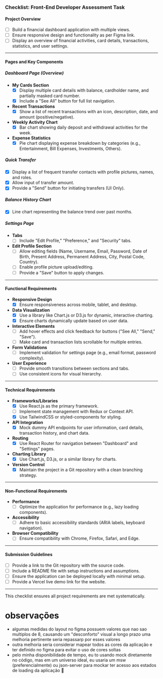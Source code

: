 ### **Checklist: Front-End Developer Assessment Task**

#### **Project Overview**

- [ ] Build a financial dashboard application with multiple views.
- [ ] Ensure responsive design and functionality as per Figma link.
- [ ] Display an overview of financial activities, card details, transactions, statistics, and user settings.

---

#### **Pages and Key Components**

##### **Dashboard Page (Overview)**

- **My Cards Section**
  - [x] Display multiple card details with balance, cardholder name, and partially masked card number.
  - [x] Include a "See All" button for full list navigation.
- **Recent Transactions**
  - [x] Show a list of recent transactions with an icon, description, date, and amount (positive/negative).
- **Weekly Activity Chart**
  - [x] Bar chart showing daily deposit and withdrawal activities for the week.
- **Expense Statistics**
  - [x] Pie chart displaying expense breakdown by categories (e.g., Entertainment, Bill Expenses, Investments, Others).

##### **Quick Transfer**

- [x] Display a list of frequent transfer contacts with profile pictures, names, and roles.
- [x] Allow input of transfer amount.
- [x] Provide a "Send" button for initiating transfers (UI Only).

##### **Balance History Chart**

- [x] Line chart representing the balance trend over past months.

##### **Settings Page**

- **Tabs**
  - [ ] Include "Edit Profile," "Preference," and "Security" tabs.
- **Edit Profile Section**
  - [ ] Allow editing fields (Name, Username, Email, Password, Date of Birth, Present Address, Permanent Address, City, Postal Code, Country).
  - [ ] Enable profile picture upload/editing.
  - [ ] Provide a "Save" button to apply changes.

---

#### **Functional Requirements**

- **Responsive Design**
  - [x] Ensure responsiveness across mobile, tablet, and desktop.
- **Data Visualization**
  - [x] Use a library like Chart.js or D3.js for dynamic, interactive charting.
  - [x] Ensure charts dynamically update based on user data.
- **Interactive Elements**
  - [ ] Add hover effects and click feedback for buttons ("See All," "Send," "Save").
  - [ ] Make card and transaction lists scrollable for multiple entries.
- **Form Validations**
  - [ ] Implement validation for settings page (e.g., email format, password complexity).
- **User Experience**
  - [ ] Provide smooth transitions between sections and tabs.
  - [ ] Use consistent icons for visual hierarchy.

---

#### **Technical Requirements**

- **Frameworks/Libraries**
  - [x] Use React.js as the primary framework.
  - [ ] Implement state management with Redux or Context API.
  - [x] Use TailwindCSS or styled-components for styling.
- **API Integration**
  - [x] Mock dummy API endpoints for user information, card details, transaction history, and chart data.
- **Routing**
  - [x] Use React Router for navigation between "Dashboard" and "Settings" pages.
- **Charting Library**
  - [x] Use Chart.js, D3.js, or a similar library for charts.
- **Version Control**
  - [x] Maintain the project in a Git repository with a clean branching strategy.

---

#### **Non-Functional Requirements**

- **Performance**
  - [ ] Optimize the application for performance (e.g., lazy loading components).
- **Accessibility**
  - [ ] Adhere to basic accessibility standards (ARIA labels, keyboard navigation).
- **Browser Compatibility**
  - [ ] Ensure compatibility with Chrome, Firefox, Safari, and Edge.

---

#### **Submission Guidelines**

- [ ] Provide a link to the Git repository with the source code.
- [ ] Include a README file with setup instructions and assumptions.
- [ ] Ensure the application can be deployed locally with minimal setup.
- [ ] Provide a Vercel live demo link for the website.

---

This checklist ensures all project requirements are met systematically.

# observações

- algumas medidas do layout no figma possuem valores que nao sao multiplos de 8, causando um "desconforto" visual a longo prazo
  uma melhoria pertinente seria repassarp por esses valores
- outra melhoria seria considerar mapear todos as cores da aplicação e ter definido no figma para evitar o uso de cores soltas
- pelo minha disponibilidade de tempo, eu to usando mock diretamente no código, mas em um universo ideal, eu usaria um msw (preferencialmente) ou json-server para mockar ter acesso aos estados de loading da aplicação 🤝

